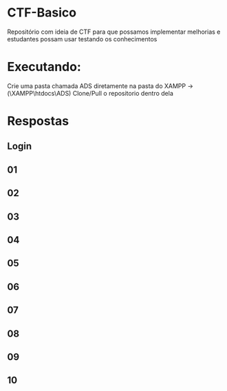 # CTF-Basico
 Repositório com ideia de CTF para que possamos implementar melhorias e estudantes possam usar testando os conhecimentos

# Executando: 
Crie uma pasta chamada ADS diretamente na pasta do XAMPP -> (\XAMPP\htdocs\ADS)
Clone/Pull o repositorio dentro dela

# Respostas
## Login
## 01 
## 02 
## 03 
## 04 
## 05 
## 06 
## 07
## 08
## 09
## 10
